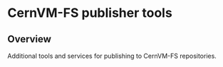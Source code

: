# CernVM-FS publisher tools

## Overview

Additional tools and services for publishing to CernVM-FS repositories.


